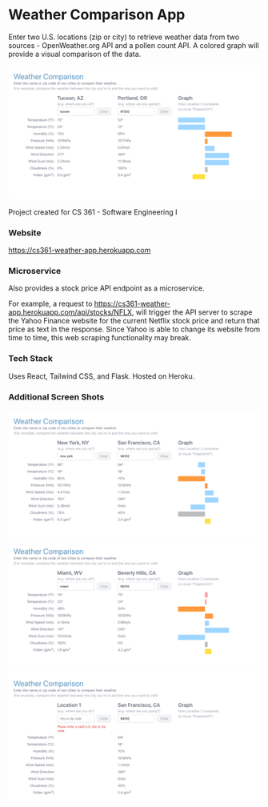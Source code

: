 # Weather Comparison App
Enter two U.S. locations (zip or city) to retrieve weather data 
from two sources - OpenWeather.org API and a pollen count API. A
colored graph will provide a visual comparison of the data.


![](img/app-tucson-portland.png)

Project created for CS 361 - Software Engineering I

### Website
https://cs361-weather-app.herokuapp.com

### Microservice
Also provides a stock price API endpoint as a microservice. 

For example, a request to https://cs361-weather-app.herokuapp.com/api/stocks/NFLX, will trigger the API server to scrape the Yahoo Finance website for the current Netflix stock price and return that price as text in the response. Since Yahoo is able to change its website from time to time, this web scraping functionality may break.

### Tech Stack
Uses React, Tailwind CSS, and Flask. Hosted on Heroku. 

### Additional Screen Shots
![](img/app-new-york-san-francisco.png)
![](img/app-miami-beverly-hills.png)
![](img/app-validator.png)
